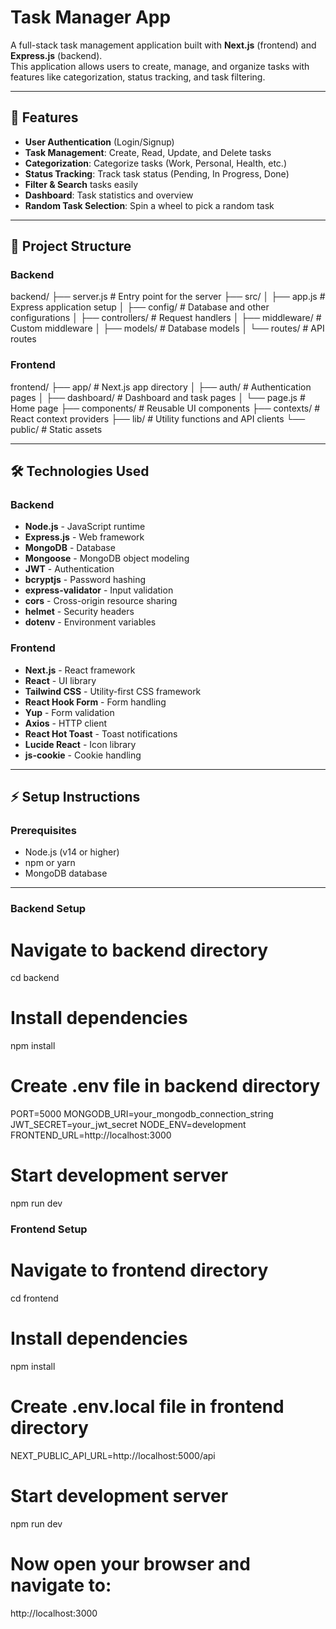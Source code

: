 # Task Manager App

A full-stack task management application built with **Next.js** (frontend) and **Express.js** (backend).  
This application allows users to create, manage, and organize tasks with features like categorization, status tracking, and task filtering.

---

## 🚀 Features

- **User Authentication** (Login/Signup)
- **Task Management**: Create, Read, Update, and Delete tasks
- **Categorization**: Categorize tasks (Work, Personal, Health, etc.)
- **Status Tracking**: Track task status (Pending, In Progress, Done)
- **Filter & Search** tasks easily
- **Dashboard**: Task statistics and overview
- **Random Task Selection**: Spin a wheel to pick a random task

---

## 📂 Project Structure

### Backend

backend/
├── server.js # Entry point for the server
├── src/
│ ├── app.js # Express application setup
│ ├── config/ # Database and other configurations
│ ├── controllers/ # Request handlers
│ ├── middleware/ # Custom middleware
│ ├── models/ # Database models
│ └── routes/ # API routes

### Frontend

frontend/
├── app/ # Next.js app directory
│ ├── auth/ # Authentication pages
│ ├── dashboard/ # Dashboard and task pages
│ └── page.js # Home page
├── components/ # Reusable UI components
├── contexts/ # React context providers
├── lib/ # Utility functions and API clients
└── public/ # Static assets

---

## 🛠️ Technologies Used

### Backend

- **Node.js** - JavaScript runtime
- **Express.js** - Web framework
- **MongoDB** - Database
- **Mongoose** - MongoDB object modeling
- **JWT** - Authentication
- **bcryptjs** - Password hashing
- **express-validator** - Input validation
- **cors** - Cross-origin resource sharing
- **helmet** - Security headers
- **dotenv** - Environment variables

### Frontend

- **Next.js** - React framework
- **React** - UI library
- **Tailwind CSS** - Utility-first CSS framework
- **React Hook Form** - Form handling
- **Yup** - Form validation
- **Axios** - HTTP client
- **React Hot Toast** - Toast notifications
- **Lucide React** - Icon library
- **js-cookie** - Cookie handling

---

## ⚡ Setup Instructions

### Prerequisites

- Node.js (v14 or higher)
- npm or yarn
- MongoDB database

---

### Backend Setup

# Navigate to backend directory

cd backend

# Install dependencies

npm install

# Create .env file in backend directory

PORT=5000
MONGODB_URI=your_mongodb_connection_string
JWT_SECRET=your_jwt_secret
NODE_ENV=development
FRONTEND_URL=http://localhost:3000

# Start development server

npm run dev

### Frontend Setup

# Navigate to frontend directory

cd frontend

# Install dependencies

npm install

# Create .env.local file in frontend directory

NEXT_PUBLIC_API_URL=http://localhost:5000/api

# Start development server

npm run dev

# Now open your browser and navigate to:

http://localhost:3000
